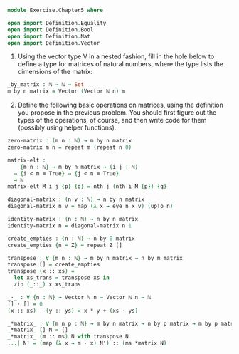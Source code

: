 ```agda
module Exercise.Chapter5 where

open import Definition.Equality
open import Definition.Bool
open import Definition.Nat
open import Definition.Vector
```

1. Using the vector type V in a nested fashion, fill in the hole below to define a
type for matrices of natural numbers, where the type lists the dimensions of
the matrix:
```agda
_by_matrix : ℕ → ℕ → Set
m by n matrix = Vector (Vector ℕ n) m
```

2. Define the following basic operations on matrices, using the definition you
propose in the previous problem. You should first figure out the types of the
operations, of course, and then write code for them (possibly using helper
functions).
```agda
zero-matrix : (m n : ℕ) → m by n matrix
zero-matrix m n = repeat m (repeat n 0)

matrix-elt : 
    {m n : ℕ} → m by n matrix → (i j : ℕ) 
  → {i < m ≡ True} → {j < n ≡ True} 
  → ℕ
matrix-elt M i j {p} {q} = nth j (nth i M {p}) {q}

diagonal-matrix : (n v : ℕ) → n by n matrix
diagonal-matrix n v = map (λ x → eye n x v) (upTo n)

identity-matrix : (n : ℕ) → n by n matrix
identity-matrix n = diagonal-matrix n 1

create_empties : {n : ℕ} → n by 0 matrix
create_empties {n = Z} = repeat Z []

transpose : ∀ {m n : ℕ} → m by n matrix → n by m matrix
transpose [] = create_empties
transpose (x :: xs) = 
  let xs_trans = transpose xs in
  zip (_::_) x xs_trans

_·_ : ∀ {n : ℕ} → Vector ℕ n → Vector ℕ n → ℕ
[] · [] = 0
(x :: xs) · (y :: ys) = x * y + (xs · ys)

_*matrix_ : ∀ {m n p : ℕ} → m by n matrix → n by p matrix → m by p matrix
_*matrix_ [] N = []
_*matrix_ (m :: ms) N with transpose N
...| Nᵗ = (map (λ x → m · x) Nᵗ) :: (ms *matrix N)
``` 